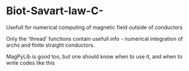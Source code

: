 # Biot-Savart-law-C-
Usefull for numerical computing of magnetic field outside of conductors


Only the 'thread' functions contain usefull info - numerical integration of archs and finite straight conductors.

MagPyLib is good too, but one should know when to use it, and when to write codes like this
